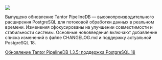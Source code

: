 <!--2025-06-30 13:53:21-->
<div class="yb">
  <div class="rss habr"><img src="https://habrastorage.org/getpro/habr/upload_files/d6f/701/e5f/d6f701e5fe9a4d90795a510ef80892cc.png" /><p>Выпущено обновление Tantor PipelineDB — высокопроизводительного расширения PostgreSQL для потоковой обработки данных в реальном времени. Изменения сфокусированы на улучшении совместимости и стабильности системы. Основные нововведения включают добавление списка изменений в файле CHANGELOG.md и поддержку актуальной PostgreSQL 18.</p> <a... <p class="titl"><a href="https://habr.com/ru/companies/tantor/news/923484/?utm_source=habrahabr&utm_medium=rss&utm_campaign=923484">Обновление Tantor PipelineDB 1.3.5: поддержка PostgreSQL 18</a></p></div>
</div>
